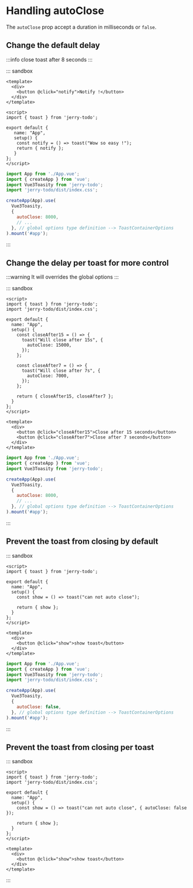 # Handling autoClose

The `autoClose` prop accept a duration in milliseconds or `false`.

## Change the default delay

:::info
close toast after 8 seconds
:::

::: sandbox
```vue App.vue
<template>
  <div>
    <button @click="notify">Notify !</button>
  </div>
</template>

<script>
import { toast } from 'jerry-todo';

export default {
   name: "App",
   setup() {
    const notify = () => toast("Wow so easy !");
    return { notify };
   }
};
</script>
```

```js /src/main.js [active]
import App from './App.vue';
import { createApp } from 'vue';
import Vue3Toasity from 'jerry-todo';
import 'jerry-todo/dist/index.css';

createApp(App).use(
  Vue3Toasity,
  {
    autoClose: 8000,
    // ...
  }, // global options type definition --> ToastContainerOptions
).mount('#app');
```
:::

## Change the delay per toast for more control

:::warning
It will overrides the global options
:::

::: sandbox
```vue App.vue [active]
<script>
import { toast } from 'jerry-todo';
import 'jerry-todo/dist/index.css';

export default {
  name: "App",
  setup() {
    const closeAfter15 = () => {
      toast("Will close after 15s", {
        autoClose: 15000,
      });
    };

    const closeAfter7 = () => {
      toast("Will close after 7s", {
        autoClose: 7000,
      });
    };

    return { closeAfter15, closeAfter7 };
  }
};
</script>

<template>
  <div>
    <button @click="closeAfter15">Close after 15 seconds</button>
    <button @click="closeAfter7">Close after 7 seconds</button>
  </div>
</template>
```

```js /src/main.js
import App from './App.vue';
import { createApp } from 'vue';
import Vue3Toasity from 'jerry-todo';

createApp(App).use(
  Vue3Toasity,
  {
    autoClose: 8000,
    // ...
  }, // global options type definition --> ToastContainerOptions
).mount('#app');
```
:::

## Prevent the toast from closing by default


::: sandbox
```vue App.vue
<script>
import { toast } from 'jerry-todo';

export default {
  name: "App",
  setup() {
    const show = () => toast("can not auto close");

    return { show };
  }
};
</script>

<template>
  <div>
    <button @click="show">show toast</button>
  </div>
</template>
```

```js /src/main.js [active]
import App from './App.vue';
import { createApp } from 'vue';
import Vue3Toasity from 'jerry-todo';
import 'jerry-todo/dist/index.css';

createApp(App).use(
  Vue3Toasity,
  {
    autoClose: false,
  }, // global options type definition --> ToastContainerOptions
).mount('#app');
```
:::

## Prevent the toast from closing per toast


::: sandbox
```vue App.vue
<script>
import { toast } from 'jerry-todo';
import 'jerry-todo/dist/index.css';

export default {
  name: "App",
  setup() {
    const show = () => toast("can not auto close", { autoClose: false });

    return { show };
  }
};
</script>

<template>
  <div>
    <button @click="show">show toast</button>
  </div>
</template>
```
:::
